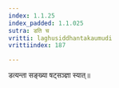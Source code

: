 ```yaml
---
index: 1.1.25
index_padded: 1.1.025
sutra: डति च
vritti: laghusiddhantakaumudi
vrittiindex: 187

---
```

डत्यन्ता सङ्ख्या षट्सञ्ज्ञा स्यात्॥